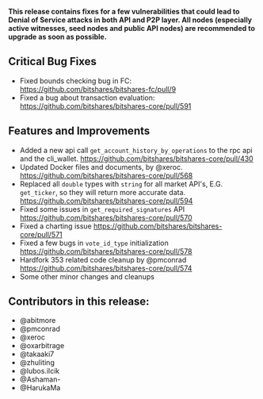 **This release contains fixes for a few vulnerabilities that could lead to Denial of Service attacks in both API and P2P layer. All nodes (especially active witnesses, seed nodes and public API nodes) are recommended to upgrade as soon as possible.**

## Critical Bug Fixes
- Fixed bounds checking bug in FC: https://github.com/bitshares/bitshares-fc/pull/9
- Fixed a bug about transaction evaluation: https://github.com/bitshares/bitshares-core/pull/591

## Features and Improvements
- Added a new api call `get_account_history_by_operations` to the rpc api and the cli_wallet. https://github.com/bitshares/bitshares-core/pull/430
- Updated Docker files and documents, by @xeroc. https://github.com/bitshares/bitshares-core/pull/568
- Replaced all `double` types with `string` for all market API's, E.G. `get_ticker`, so they will return more accurate data. https://github.com/bitshares/bitshares-core/pull/594
- Fixed some issues in `get_required_signatures` API https://github.com/bitshares/bitshares-core/pull/570
- Fixed a charting issue https://github.com/bitshares/bitshares-core/pull/571
- Fixed a few bugs in `vote_id_type` initialization https://github.com/bitshares/bitshares-core/pull/578
- Hardfork 353 related code cleanup by @pmconrad https://github.com/bitshares/bitshares-core/pull/574
- Some other minor changes and cleanups

## Contributors in this release:

- @abitmore
- @pmconrad
- @xeroc
- @oxarbitrage
- @takaaki7
- @zhuliting
- @lubos.ilcik
- @Ashaman-
- @HarukaMa
